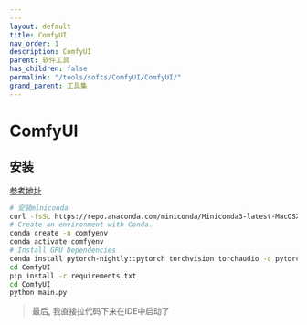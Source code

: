 ```yaml
---
---
layout: default
title: ComfyUI
nav_order: 1
description: ComfyUI
parent: 软件工具
has_children: false
permalink: "/tools/softs/ComfyUI/ComfyUI/"
grand_parent: 工具集
---
```


# ComfyUI

## 安装

[参考地址](https://docs.comfy.org/get_started/manual_install#mac-arm-silicon)

```bash
# 安装miniconda
curl -fsSL https://repo.anaconda.com/miniconda/Miniconda3-latest-MacOSX-arm64.sh | bash
# Create an environment with Conda.
conda create -n comfyenv
conda activate comfyenv
# Install GPU Dependencies
conda install pytorch-nightly::pytorch torchvision torchaudio -c pytorch-nightly
cd ComfyUI
pip install -r requirements.txt
cd ComfyUI
python main.py

```

> 最后, 我直接拉代码下来在IDE中启动了

